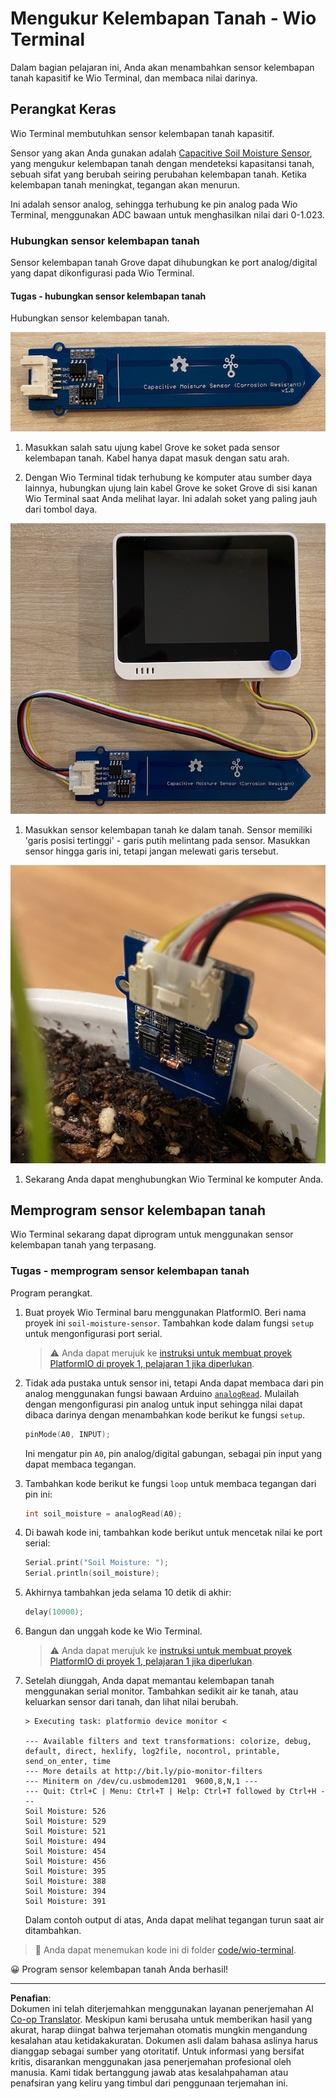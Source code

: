 <!--
CO_OP_TRANSLATOR_METADATA:
{
  "original_hash": "0d55caa8c23d73635b7559102cd17b8a",
  "translation_date": "2025-08-28T01:17:27+00:00",
  "source_file": "2-farm/lessons/2-detect-soil-moisture/wio-terminal-soil-moisture.md",
  "language_code": "id"
}
-->
# Mengukur Kelembapan Tanah - Wio Terminal

Dalam bagian pelajaran ini, Anda akan menambahkan sensor kelembapan tanah kapasitif ke Wio Terminal, dan membaca nilai darinya.

## Perangkat Keras

Wio Terminal membutuhkan sensor kelembapan tanah kapasitif.

Sensor yang akan Anda gunakan adalah [Capacitive Soil Moisture Sensor](https://www.seeedstudio.com/Grove-Capacitive-Moisture-Sensor-Corrosion-Resistant.html), yang mengukur kelembapan tanah dengan mendeteksi kapasitansi tanah, sebuah sifat yang berubah seiring perubahan kelembapan tanah. Ketika kelembapan tanah meningkat, tegangan akan menurun.

Ini adalah sensor analog, sehingga terhubung ke pin analog pada Wio Terminal, menggunakan ADC bawaan untuk menghasilkan nilai dari 0-1.023.

### Hubungkan sensor kelembapan tanah

Sensor kelembapan tanah Grove dapat dihubungkan ke port analog/digital yang dapat dikonfigurasi pada Wio Terminal.

#### Tugas - hubungkan sensor kelembapan tanah

Hubungkan sensor kelembapan tanah.

![Sensor kelembapan tanah Grove](../../../../../translated_images/grove-capacitive-soil-moisture-sensor.e7f0776cce30e78be5cc5a07839385fd6718857f31b5bf5ad3d0c73c83b2f0ef.id.png)

1. Masukkan salah satu ujung kabel Grove ke soket pada sensor kelembapan tanah. Kabel hanya dapat masuk dengan satu arah.

1. Dengan Wio Terminal tidak terhubung ke komputer atau sumber daya lainnya, hubungkan ujung lain kabel Grove ke soket Grove di sisi kanan Wio Terminal saat Anda melihat layar. Ini adalah soket yang paling jauh dari tombol daya.

![Sensor kelembapan tanah Grove terhubung ke soket kanan](../../../../../translated_images/wio-soil-moisture-sensor.46919b61c3f6cb7497662251b29038ee0e57a4c8b9d071feb996c3b0d7f65aaf.id.png)

1. Masukkan sensor kelembapan tanah ke dalam tanah. Sensor memiliki 'garis posisi tertinggi' - garis putih melintang pada sensor. Masukkan sensor hingga garis ini, tetapi jangan melewati garis tersebut.

![Sensor kelembapan tanah Grove di dalam tanah](../../../../../translated_images/soil-moisture-sensor-in-soil.bfad91002bda5e960f8c51ee64b02ee59b32c8c717e3515a2c945f33e614e403.id.png)

1. Sekarang Anda dapat menghubungkan Wio Terminal ke komputer Anda.

## Memprogram sensor kelembapan tanah

Wio Terminal sekarang dapat diprogram untuk menggunakan sensor kelembapan tanah yang terpasang.

### Tugas - memprogram sensor kelembapan tanah

Program perangkat.

1. Buat proyek Wio Terminal baru menggunakan PlatformIO. Beri nama proyek ini `soil-moisture-sensor`. Tambahkan kode dalam fungsi `setup` untuk mengonfigurasi port serial.

    > ⚠️ Anda dapat merujuk ke [instruksi untuk membuat proyek PlatformIO di proyek 1, pelajaran 1 jika diperlukan](../../../1-getting-started/lessons/1-introduction-to-iot/wio-terminal.md#create-a-platformio-project).

1. Tidak ada pustaka untuk sensor ini, tetapi Anda dapat membaca dari pin analog menggunakan fungsi bawaan Arduino [`analogRead`](https://www.arduino.cc/reference/en/language/functions/analog-io/analogread/). Mulailah dengan mengonfigurasi pin analog untuk input sehingga nilai dapat dibaca darinya dengan menambahkan kode berikut ke fungsi `setup`.

    ```cpp
    pinMode(A0, INPUT);
    ```

    Ini mengatur pin `A0`, pin analog/digital gabungan, sebagai pin input yang dapat membaca tegangan.

1. Tambahkan kode berikut ke fungsi `loop` untuk membaca tegangan dari pin ini:

    ```cpp
    int soil_moisture = analogRead(A0);
    ```

1. Di bawah kode ini, tambahkan kode berikut untuk mencetak nilai ke port serial:

    ```cpp
    Serial.print("Soil Moisture: ");
    Serial.println(soil_moisture);
    ```

1. Akhirnya tambahkan jeda selama 10 detik di akhir:

    ```cpp
    delay(10000);
    ```

1. Bangun dan unggah kode ke Wio Terminal.

    > ⚠️ Anda dapat merujuk ke [instruksi untuk membuat proyek PlatformIO di proyek 1, pelajaran 1 jika diperlukan](../../../1-getting-started/lessons/1-introduction-to-iot/wio-terminal.md#write-the-hello-world-app).

1. Setelah diunggah, Anda dapat memantau kelembapan tanah menggunakan serial monitor. Tambahkan sedikit air ke tanah, atau keluarkan sensor dari tanah, dan lihat nilai berubah.

    ```output
    > Executing task: platformio device monitor <
    
    --- Available filters and text transformations: colorize, debug, default, direct, hexlify, log2file, nocontrol, printable, send_on_enter, time
    --- More details at http://bit.ly/pio-monitor-filters
    --- Miniterm on /dev/cu.usbmodem1201  9600,8,N,1 ---
    --- Quit: Ctrl+C | Menu: Ctrl+T | Help: Ctrl+T followed by Ctrl+H ---
    Soil Moisture: 526
    Soil Moisture: 529
    Soil Moisture: 521
    Soil Moisture: 494
    Soil Moisture: 454
    Soil Moisture: 456
    Soil Moisture: 395
    Soil Moisture: 388
    Soil Moisture: 394
    Soil Moisture: 391
    ```

    Dalam contoh output di atas, Anda dapat melihat tegangan turun saat air ditambahkan.

> 💁 Anda dapat menemukan kode ini di folder [code/wio-terminal](../../../../../2-farm/lessons/2-detect-soil-moisture/code/wio-terminal).

😀 Program sensor kelembapan tanah Anda berhasil!

---

**Penafian**:  
Dokumen ini telah diterjemahkan menggunakan layanan penerjemahan AI [Co-op Translator](https://github.com/Azure/co-op-translator). Meskipun kami berusaha untuk memberikan hasil yang akurat, harap diingat bahwa terjemahan otomatis mungkin mengandung kesalahan atau ketidakakuratan. Dokumen asli dalam bahasa aslinya harus dianggap sebagai sumber yang otoritatif. Untuk informasi yang bersifat kritis, disarankan menggunakan jasa penerjemahan profesional oleh manusia. Kami tidak bertanggung jawab atas kesalahpahaman atau penafsiran yang keliru yang timbul dari penggunaan terjemahan ini.